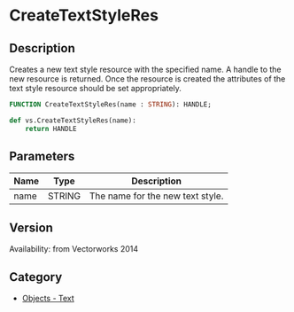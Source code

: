 # CreateTextStyleRes

## Description
Creates a new text style resource with the specified name.  A handle to the new resource is returned.  Once the resource is created the attributes of the text style resource should be set appropriately.

```pascal
FUNCTION CreateTextStyleRes(name : STRING): HANDLE;
```

```python
def vs.CreateTextStyleRes(name):
    return HANDLE
```

## Parameters
|Name|Type|Description|
|---|---|---|
|name|STRING|The name for the new text style.|

## Version
Availability: from Vectorworks 2014

## Category
* [Objects - Text](../Categories/Objects%20-%20Text.md)
